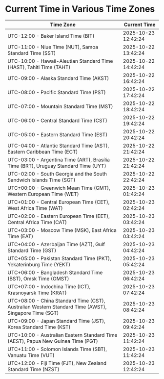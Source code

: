 # Current Time in Various Time Zones

| Time Zone | Current Time |
|-----------|--------------|
| UTC-12:00 - Baker Island Time (BIT) | 2025-10-23 12:42:24 |
| UTC-11:00 - Niue Time (NUT), Samoa Standard Time (SST) | 2025-10-22 13:42:24 |
| UTC-10:00 - Hawaii-Aleutian Standard Time (HAST), Tahiti Time (TAHT) | 2025-10-22 14:42:24 |
| UTC-09:00 - Alaska Standard Time (AKST) | 2025-10-22 16:42:24 |
| UTC-08:00 - Pacific Standard Time (PST) | 2025-10-22 17:42:24 |
| UTC-07:00 - Mountain Standard Time (MST) | 2025-10-22 18:42:24 |
| UTC-06:00 - Central Standard Time (CST) | 2025-10-22 19:42:24 |
| UTC-05:00 - Eastern Standard Time (EST) | 2025-10-22 20:42:24 |
| UTC-04:00 - Atlantic Standard Time (AST), Eastern Caribbean Time (ECT) | 2025-10-22 21:42:24 |
| UTC-03:00 - Argentina Time (ART), Brasília Time (BRT), Uruguay Standard Time (UYT) | 2025-10-22 21:42:24 |
| UTC-02:00 - South Georgia and the South Sandwich Islands Time (SGT) | 2025-10-22 22:42:24 |
| UTC±00:00 - Greenwich Mean Time (GMT), Western European Time (WET) | 2025-10-23 01:42:24 |
| UTC+01:00 - Central European Time (CET), West Africa Time (WAT) | 2025-10-23 02:42:24 |
| UTC+02:00 - Eastern European Time (EET), Central Africa Time (CAT) | 2025-10-23 03:42:24 |
| UTC+03:00 - Moscow Time (MSK), East Africa Time (EAT) | 2025-10-23 03:42:24 |
| UTC+04:00 - Azerbaijan Time (AZT), Gulf Standard Time (GST) | 2025-10-23 04:42:24 |
| UTC+05:00 - Pakistan Standard Time (PKT), Yekaterinburg Time (YEKT) | 2025-10-23 05:42:24 |
| UTC+06:00 - Bangladesh Standard Time (BST), Omsk Time (OMST) | 2025-10-23 06:42:24 |
| UTC+07:00 - Indochina Time (ICT), Krasnoyarsk Time (KRAT) | 2025-10-23 07:42:24 |
| UTC+08:00 - China Standard Time (CST), Australian Western Standard Time (AWST), Singapore Time (SGT) | 2025-10-23 08:42:24 |
| UTC+09:00 - Japan Standard Time (JST), Korea Standard Time (KST) | 2025-10-23 09:42:24 |
| UTC+10:00 - Australian Eastern Standard Time (AEST), Papua New Guinea Time (PGT) | 2025-10-23 11:42:24 |
| UTC+11:00 - Solomon Islands Time (SBT), Vanuatu Time (VUT) | 2025-10-23 11:42:24 |
| UTC+12:00 - Fiji Time (FJT), New Zealand Standard Time (NZST) | 2025-10-23 12:42:24 |
